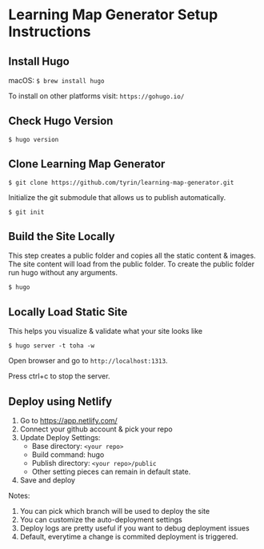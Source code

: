 # Learning Map Generator Setup Instructions

## Install Hugo

macOS: `$ brew install hugo`

To install on other platforms visit: `https://gohugo.io/`

## Check Hugo Version

`$ hugo version`

## Clone Learning Map Generator

`$ git clone https://github.com/tyrin/learning-map-generator.git`

Initialize the git submodule that allows us to publish automatically. 

`$ git init`

## Build the Site Locally
This step creates a public folder and copies all the static content & images. 
The site content will load from the public folder. To create the public folder run hugo without any arguments.

`$ hugo`

## Locally Load Static Site
This helps you visualize & validate what your site looks like

`$ hugo server -t toha -w`

Open browser and go to `http://localhost:1313`.

Press ctrl+c to stop the server.

## Deploy using Netlify
1. Go to https://app.netlify.com/
2. Connect your github account & pick your repo
3. Update Deploy Settings:
    - Base directory: `<your repo>`
    - Build command: hugo
    - Publish directory: `<your repo>/public`
    - Other setting pieces can remain in default state.
4. Save and deploy

Notes:
1. You can pick which branch will be used to deploy the site
2. You can customize the auto-deployment settings
3. Deploy logs are pretty useful if you want to debug deployment issues
4. Default, everytime a change is commited deployment is triggered.
